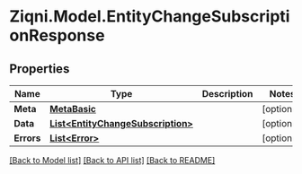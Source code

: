 
# Ziqni.Model.EntityChangeSubscriptionResponse

## Properties

Name | Type | Description | Notes
------------ | ------------- | ------------- | -------------
**Meta** | [**MetaBasic**](MetaBasic.md) |  | [optional] 
**Data** | [**List&lt;EntityChangeSubscription&gt;**](EntityChangeSubscription.md) |  | [optional] 
**Errors** | [**List&lt;Error&gt;**](Error.md) |  | [optional] 

[[Back to Model list]](../README.md#documentation-for-models)
[[Back to API list]](../README.md#documentation-for-api-endpoints)
[[Back to README]](../README.md)

